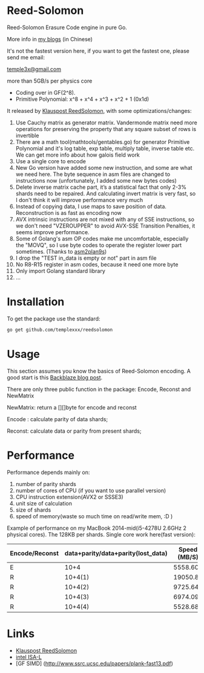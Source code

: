 # Reed-Solomon

Reed-Solomon Erasure Code engine in pure Go.

More info in [my blogs](http://www.templex.xyz/blog/101/reedsolomon.html) (in Chinese)

It's not the fastest version here, if you want to get the fastest one, please send me email:

temple3x@gmail.com

more than 5GB/s per physics core

 * Coding over in GF(2^8).
 * Primitive Polynomial: x^8 + x^4 + x^3 + x^2 + 1 (0x1d)

It released by  [Klauspost ReedSolomon](https://github.com/klauspost/reedsolomon), with some optimizations/changes:

1. Use Cauchy matrix as generator matrix. Vandermonde matrix need more operations for preserving the property that any square subset of rows is invertible
2. There are a math tool(mathtools/gentables.go) for generator Primitive Polynomial and it's log table, exp table, multiply table, inverse table etc. We can get more info about how galois field work
3. Use a single core to encode
4. New Go version have added some new instruction, and some are what we need here. The byte sequence in asm files are changed to instructions now (unfortunately, I added some new bytes codes)
5. Delete inverse matrix cache part, it’s a statistical fact that only 2-3% shards need to be repaired. And calculating invert matrix is very fast, so I don't think it will improve performance very much
6. Instead of copying data, I use maps to save position of data. Reconstruction is as fast as encoding now
7. AVX intrinsic instructions are not mixed with any of SSE instructions, so we don't need "VZEROUPPER" to avoid AVX-SSE Transition Penalties, it seems improve performance.
8. Some of Golang's asm OP codes make me uncomfortable, especially the "MOVQ", so I use byte codes to operate the register lower part sometimes. (Thanks to [asm2plan9s](https://github.com/fwessels/asm2plan9s))
9. I drop the "TEST in_data is empty or not" part in asm file
10. No R8-R15 register in asm codes, because it need one more byte
11. Only import Golang standard library
12. ...

# Installation
To get the package use the standard:
```bash
go get github.com/templexxx/reedsolomon
```

# Usage

This section assumes you know the basics of Reed-Solomon encoding. A good start is this [Backblaze blog post](https://www.backblaze.com/blog/reed-solomon/).

There are only three public function in the package: Encode, Reconst and NewMatrix

NewMatrix: return a [][]byte for encode and reconst

Encode : calculate parity of data shards;

Reconst: calculate data or parity from present shards;

# Performance
Performance depends mainly on:

1. number of parity shards
2. number of cores of CPU (if you want to use parallel version)
3. CPU instruction extension(AVX2 or SSSE3)
4. unit size of calculation
5. size of shards
6. speed of memory(waste so much time on read/write mem, :D )

Example of performance on my MacBook 2014-mid(i5-4278U 2.6GHz 2 physical cores). The 128KB per shards.
Single core work here(fast version):

| Encode/Reconst | data+parity/data+parity(lost_data)   | Speed (MB/S) |
|----------------|-------------------|--------------|
| E              |      10+4       |5558.60  |
| R              |      10+4(1)       | 19050.82 |
| R              |      10+4(2)       | 9725.64  |
| R              |      10+4(3)       | 6974.09  |
| R              |      10+4(4)      | 5528.68 |
# Links
* [Klauspost ReedSolomon](https://github.com/klauspost/reedsolomon)
* [intel ISA-L](https://github.com/01org/isa-l)
* [GF SIMD] (http://www.ssrc.ucsc.edu/papers/plank-fast13.pdf)
